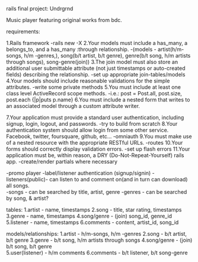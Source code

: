 rails final project: Undrgrnd

Music player featuring original works from bdc.

requirements:

1.Rails framework
 -rails new -X
2.Your models must include a has_many, a belongs_to, and a has_many :through relationship.
 -(models -  artist(h/m-songs, h/m -genres,), song(b/t artist, b/t genre), genre(b/t song, h/m artists through songs), song-genre(join))
3.The join model must also store an additional user submittable attribute (not just timestamps or auto-created fields) describing the relationship.
 -set up appropriate join-tables/models
4.Your models should include reasonable validations for the simple attributes.
 -write some private methods
5.You must include at least one class level ActiveRecord scope methods.
 -i.e.: post = Post.all, post.size, post.each {|p|puts p.name}
6.You must include a nested form that writes to an associated model through a custom attribute writer.

7.Your application must provide a standard user authentication, including signup, login, logout, and passwords.
 -try to build from scratch
8.Your authentication system should allow login from some other service. Facebook, twitter, foursquare, github, etc...
 -omniauth
9.You must make use of a nested resource with the appropriate RESTful URLs.
  -routes
10.Your forms should correctly display validation errors.
 -set up flash errors
11.Your application must be, within reason, a DRY (Do-Not-Repeat-Yourself) rails app.
 -create/render partials where necessary


 -promo player
   -label/listener authentication (signup/signin)
     -listeners(public)- can listen to and comment on(and in turn can download) all songs.  
     -songs - can be searched by title, artist, genre
     -genres - can be searched by song, & artist?


  tables:
   1.artist - name, timestamps
   2.song - title, star rating, timestamps
   3.genre - name, timestamps
   4.song/genre - (join) song_id, genre_id
   5.listener - name, timestamps
   6.comments - content, artist_id, song_id

   models/relationships:
   1.artist - h/m-songs, h/m -genres
   2.song - b/t artist, b/t genre
   3.genre - b/t song, h/m artists through songs
   4.song/genre - (join) b/t song, b/t genre  
   5.user(listener) - h/m comments
   6.comments - b/t listener, b/t song-genre

